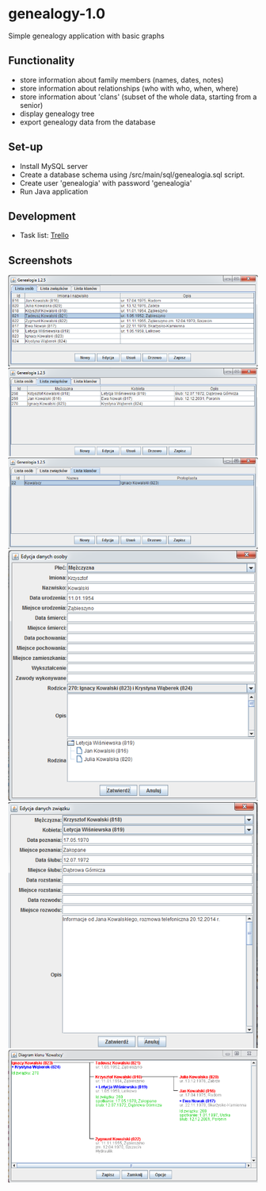 # genealogy-1.0

Simple genealogy application with basic graphs

## Functionality
* store information about family members (names, dates, notes)
* store information about relationships (who with who, when, where)
* store information about 'clans' (subset of the whole data, starting from a senior)
* display genealogy tree
* export genealogy data from the database

## Set-up
* Install MySQL server
* Create a database schema using /src/main/sql/genealogia.sql script.
* Create user 'genealogia' with password 'genealogia'
* Run Java application

## Development
* Task list: [Trello](https://trello.com/b/RAjK1g4a/sc-genealogy-1-0)

## Screenshots
![List of people](https://raw.githubusercontent.com/SebastianCelejewski/genealogy-1.0/master/doc/images/PersonList.png)
![List of relationships](https://raw.githubusercontent.com/SebastianCelejewski/genealogy-1.0/master/doc/images/RelationshipsList.png)
![List of clans](https://raw.githubusercontent.com/SebastianCelejewski/genealogy-1.0/master/doc/images/ClansList.PNG)
![Edition of a person data](https://raw.githubusercontent.com/SebastianCelejewski/genealogy-1.0/master/doc/images/PersonEdit.png)
![Edition of a relationship data](https://raw.githubusercontent.com/SebastianCelejewski/genealogy-1.0/master/doc/images/RelationshipEdit.png)
![Pedigree chart](https://raw.githubusercontent.com/SebastianCelejewski/genealogy-1.0/master/doc/images/pedigree.png)
